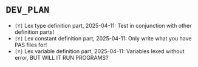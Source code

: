# `DEV_PLAN`
* `[Y]` Lex type definition part, 2025-04-11: Test in conjunction with other definition parts!
* `[Y]` Lex constant definition part, 2025-04-11: Only write what you have PAS files for!
* `[Y]` Lex variable definition part, 2025-04-11: Variables lexed without error, BUT WILL IT RUN PROGRAMS?